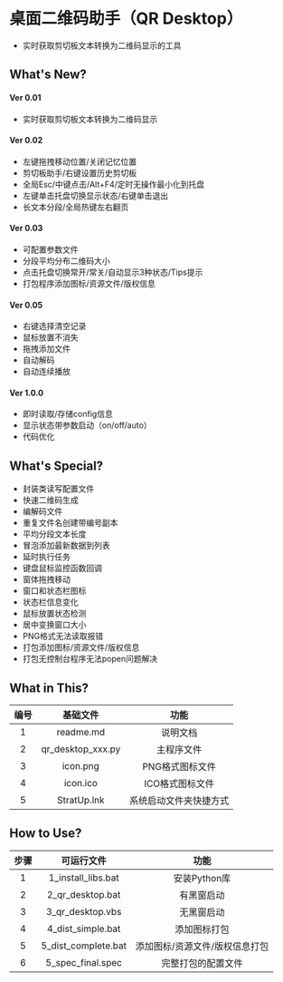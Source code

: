 # 桌面二维码助手（QR Desktop）

- 实时获取剪切板文本转换为二维码显示的工具


## What's New?

#### Ver 0.01
- 实时获取剪切板文本转换为二维码显示

#### Ver 0.02
- 左键拖拽移动位置/关闭记忆位置
- 剪切板助手/右键设置历史剪切板
- 全局Esc/中键点击/Alt+F4/定时无操作最小化到托盘
- 左键单击托盘切换显示状态/右键单击退出
- 长文本分段/全局热键左右翻页

#### Ver 0.03
- 可配置参数文件
- 分段平均分布二维码大小
- 点击托盘切换常开/常关/自动显示3种状态/Tips提示
- 打包程序添加图标/资源文件/版权信息

#### Ver 0.05
- 右键选择清空记录
- 鼠标放置不消失
- 拖拽添加文件
- 自动解码
- 自动连续播放

#### Ver 1.0.0
- 即时读取/存储config信息
- 显示状态带参数启动（on/off/auto）
- 代码优化


## What's Special?

- 封装类读写配置文件
- 快速二维码生成
- 编解码文件
- 重复文件名创建带编号副本
- 平均分段文本长度
- 冒泡添加最新数据到列表
- 延时执行任务
- 键盘鼠标监控函数回调
- 窗体拖拽移动
- 窗口和状态栏图标
- 状态栏信息变化
- 鼠标放置状态检测
- 居中变换窗口大小
- PNG格式无法读取报错
- 打包添加图标/资源文件/版权信息
- 打包无控制台程序无法popen问题解决


## What in This?

编号|基础文件         |功能
:--:|:---------------:|:--:
1   |readme.md        |说明文档
2   |qr_desktop_xxx.py|主程序文件
3   |icon.png         |PNG格式图标文件
4   |icon.ico         |ICO格式图标文件
5   |StratUp.lnk      |系统启动文件夹快捷方式


## How to Use?

步骤|可运行文件         |功能
:--:|:-----------------:|:--:
1   |1_install_libs.bat |安装Python库
2   |2_qr_desktop.bat   |有黑窗启动
3   |3_qr_desktop.vbs   |无黑窗启动
4   |4_dist_simple.bat  |添加图标打包
5   |5_dist_complete.bat|添加图标/资源文件/版权信息打包
6   |5_spec_final.spec  |完整打包的配置文件

